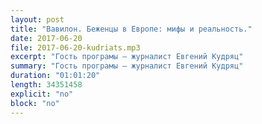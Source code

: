 ```yaml
---
layout: post
title: "Вавилон. Беженцы в Европе: мифы и реальность."
date: 2017-06-20
file: 2017-06-20-kudriats.mp3
excerpt: "Гость програмы — журналист Евгений Кудряц"
summary: "Гость програмы — журналист Евгений Кудряц"
duration: "01:01:20"
length: 34351458
explicit: "no"
block: "no"
---
```

